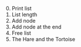 0. Print list
1. List length
2. Add node
3. Add node at the end
4. Free list
5. The Hare and the Tortoise 
